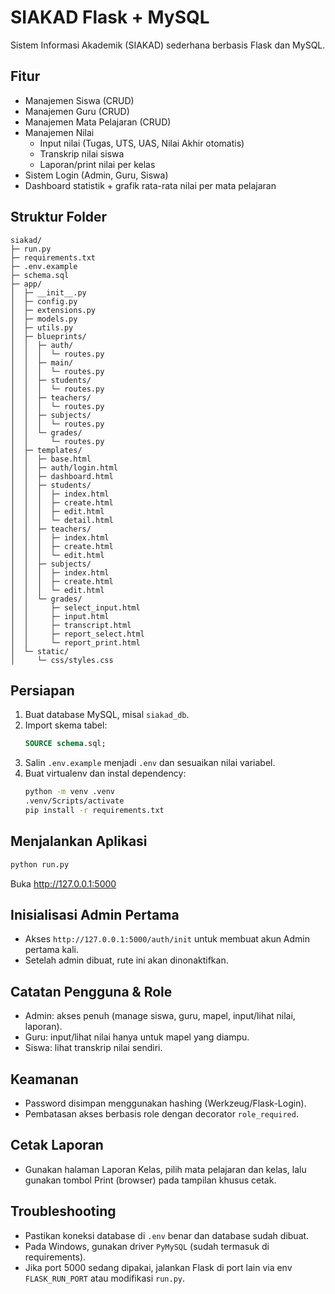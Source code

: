 # SIAKAD Flask + MySQL

Sistem Informasi Akademik (SIAKAD) sederhana berbasis Flask dan MySQL.

## Fitur
- Manajemen Siswa (CRUD)
- Manajemen Guru (CRUD)
- Manajemen Mata Pelajaran (CRUD)
- Manajemen Nilai
  - Input nilai (Tugas, UTS, UAS, Nilai Akhir otomatis)
  - Transkrip nilai siswa
  - Laporan/print nilai per kelas
- Sistem Login (Admin, Guru, Siswa)
- Dashboard statistik + grafik rata-rata nilai per mata pelajaran

## Struktur Folder
```
siakad/
├─ run.py
├─ requirements.txt
├─ .env.example
├─ schema.sql
├─ app/
│  ├─ __init__.py
│  ├─ config.py
│  ├─ extensions.py
│  ├─ models.py
│  ├─ utils.py
│  ├─ blueprints/
│  │  ├─ auth/
│  │  │  └─ routes.py
│  │  ├─ main/
│  │  │  └─ routes.py
│  │  ├─ students/
│  │  │  └─ routes.py
│  │  ├─ teachers/
│  │  │  └─ routes.py
│  │  ├─ subjects/
│  │  │  └─ routes.py
│  │  └─ grades/
│  │     └─ routes.py
│  ├─ templates/
│  │  ├─ base.html
│  │  ├─ auth/login.html
│  │  ├─ dashboard.html
│  │  ├─ students/
│  │  │  ├─ index.html
│  │  │  ├─ create.html
│  │  │  ├─ edit.html
│  │  │  └─ detail.html
│  │  ├─ teachers/
│  │  │  ├─ index.html
│  │  │  ├─ create.html
│  │  │  └─ edit.html
│  │  ├─ subjects/
│  │  │  ├─ index.html
│  │  │  ├─ create.html
│  │  │  └─ edit.html
│  │  └─ grades/
│  │     ├─ select_input.html
│  │     ├─ input.html
│  │     ├─ transcript.html
│  │     ├─ report_select.html
│  │     └─ report_print.html
│  └─ static/
│     └─ css/styles.css
```

## Persiapan
1. Buat database MySQL, misal `siakad_db`.
2. Import skema tabel:
   ```sql
   SOURCE schema.sql;
   ```
3. Salin `.env.example` menjadi `.env` dan sesuaikan nilai variabel.
4. Buat virtualenv dan instal dependency:
   ```bash
   python -m venv .venv
   .venv/Scripts/activate
   pip install -r requirements.txt
   ```

## Menjalankan Aplikasi
```bash
python run.py
```
Buka http://127.0.0.1:5000

## Inisialisasi Admin Pertama
- Akses `http://127.0.0.1:5000/auth/init` untuk membuat akun Admin pertama kali.
- Setelah admin dibuat, rute ini akan dinonaktifkan.

## Catatan Pengguna & Role
- Admin: akses penuh (manage siswa, guru, mapel, input/lihat nilai, laporan).
- Guru: input/lihat nilai hanya untuk mapel yang diampu.
- Siswa: lihat transkrip nilai sendiri.

## Keamanan
- Password disimpan menggunakan hashing (Werkzeug/Flask-Login).
- Pembatasan akses berbasis role dengan decorator `role_required`.

## Cetak Laporan
- Gunakan halaman Laporan Kelas, pilih mata pelajaran dan kelas, lalu gunakan tombol Print (browser) pada tampilan khusus cetak.

## Troubleshooting
- Pastikan koneksi database di `.env` benar dan database sudah dibuat.
- Pada Windows, gunakan driver `PyMySQL` (sudah termasuk di requirements).
- Jika port 5000 sedang dipakai, jalankan Flask di port lain via env `FLASK_RUN_PORT` atau modifikasi `run.py`.
